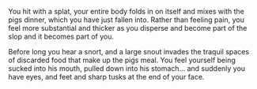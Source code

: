 You hit with a splat, your entire body folds in on itself and mixes with the pigs dinner,
 which you have just fallen into. Rather than feeling pain, 
 you feel more substantial and thicker as you disperse and become part of the slop and it becomes part of you.

Before long you hear a snort, and a large snout invades the traquil spaces of discarded food 
that make up the pigs meal. You feel yourself being sucked into his mouth, pulled down into his stomach...
and suddenly you have eyes, and feet and sharp tusks at the end of your face.

